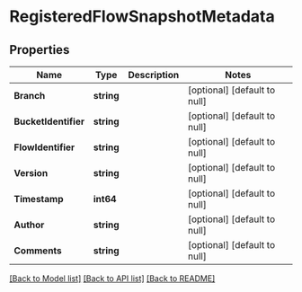 # RegisteredFlowSnapshotMetadata

## Properties
Name | Type | Description | Notes
------------ | ------------- | ------------- | -------------
**Branch** | **string** |  | [optional] [default to null]
**BucketIdentifier** | **string** |  | [optional] [default to null]
**FlowIdentifier** | **string** |  | [optional] [default to null]
**Version** | **string** |  | [optional] [default to null]
**Timestamp** | **int64** |  | [optional] [default to null]
**Author** | **string** |  | [optional] [default to null]
**Comments** | **string** |  | [optional] [default to null]

[[Back to Model list]](../README.md#documentation-for-models) [[Back to API list]](../README.md#documentation-for-api-endpoints) [[Back to README]](../README.md)


